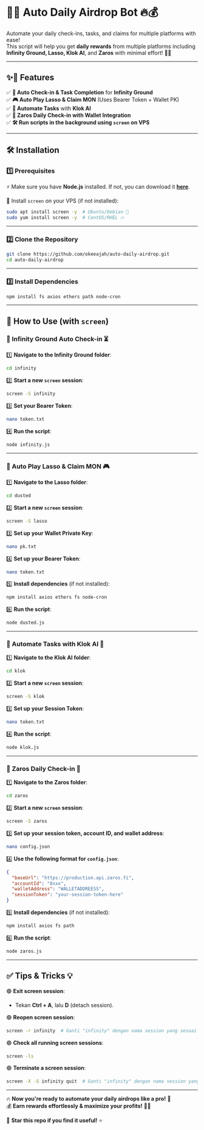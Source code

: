 # 🎉🚀 Auto Daily Airdrop Bot 🔥💰  

Automate your daily check-ins, tasks, and claims for multiple platforms with ease!  
This script will help you get **daily rewards** from multiple platforms including **Infinity Ground, Lasso, Klok AI**, and **Zaros** with minimal effort! 🎯🎯  

---

## ✨🚀 Features  

✅ **🔄 Auto Check-in & Task Completion** for **Infinity Ground**  
✅ **🎮 Auto Play Lasso & Claim MON** (Uses Bearer Token + Wallet PK)  
✅ **🤖 Automate Tasks** with **Klok AI**  
✅ **💼 Zaros Daily Check-in with Wallet Integration**  
✅ **🛠️ Run scripts in the background using `screen` on VPS**  

---

## 🛠️ Installation  

### **1️⃣ Prerequisites**  
⚡ Make sure you have **Node.js** installed. If not, you can download it **[here](https://nodejs.org/)**.  

💾 Install `screen` on your VPS (if not installed):  

```bash
sudo apt install screen -y  # Ubuntu/Debian 🐧
sudo yum install screen -y  # CentOS/RHEL 🔥
```

---

### **2️⃣ Clone the Repository**  

```bash
git clone https://github.com/okeeajah/auto-daily-airdrop.git  
cd auto-daily-airdrop  
```

---

### **3️⃣ Install Dependencies**  

```bash
npm install fs axios ethers path node-cron  
```

---

## 🚀 How to Use (with `screen`)  

### **🔹 Infinity Ground Auto Check-in ⏳**  
1️⃣ **Navigate to the Infinity Ground folder**:  

   ```bash
   cd infinity  
   ```

2️⃣ **Start a new `screen` session**:  

   ```bash
   screen -S infinity  
   ```

3️⃣ **Set your Bearer Token**:  

   ```bash
   nano token.txt  
   ```

4️⃣ **Run the script**:  

   ```bash
   node infinity.js  
   ```

---

### **🔹 Auto Play Lasso & Claim MON 🎮**  
1️⃣ **Navigate to the Lasso folder**:  

   ```bash
   cd dusted  
   ```

2️⃣ **Start a new `screen` session**:  

   ```bash
   screen -S lasso  
   ```

3️⃣ **Set up your Wallet Private Key**:  

   ```bash
   nano pk.txt  
   ```

4️⃣ **Set up your Bearer Token**:  

   ```bash
   nano token.txt  
   ```

5️⃣ **Install dependencies** (if not installed):  

   ```bash
   npm install axios ethers fs node-cron  
   ```

6️⃣ **Run the script**:  

   ```bash
   node dusted.js  
   ```

---

### **🔹 Automate Tasks with Klok AI 🤖**  
1️⃣ **Navigate to the Klok AI folder**:  

   ```bash
   cd klok  
   ```

2️⃣ **Start a new `screen` session**:  

   ```bash
   screen -S klok  
   ```

3️⃣ **Set up your Session Token**:  

   ```bash
   nano token.txt  
   ```

4️⃣ **Run the script**:  

   ```bash
   node klok.js  
   ```

---

### **🔹 Zaros Daily Check-in 💼**  
1️⃣ **Navigate to the Zaros folder**:  

   ```bash
   cd zaros  
   ```

2️⃣ **Start a new `screen` session**:  

   ```bash
   screen -S zaros  
   ```

3️⃣ **Set up your session token, account ID, and wallet address**:  

   ```bash
   nano config.json  
   ```

4️⃣ **Use the following format for `config.json`**:  

   ```json
   {
     "baseUrl": "https://production.api.zaros.fi",
     "accountId": "8xxx",
     "walletAddress": "WALLETADDREESS",
     "sessionToken": "your-session-token-here"
   }
   ```

5️⃣ **Install dependencies** (if not installed):  

   ```bash
   npm install axios fs path  
   ```

6️⃣ **Run the script**:  

   ```bash
   node zaros.js  
   ```

---

## ✅ Tips & Tricks 💡  
🟢 **Exit screen session**:  
   - Tekan **Ctrl + A**, lalu **D** (detach session).  

🟢 **Reopen screen session**:  
   ```bash
   screen -r infinity  # Ganti "infinity" dengan nama session yang sesuai  
   ```

🟢 **Check all running screen sessions**:  
   ```bash
   screen -ls  
   ```

🟢 **Terminate a screen session**:  
   ```bash
   screen -X -S infinity quit  # Ganti "infinity" dengan nama session yang ingin dihentikan  
   ```

---

🔥 **Now you're ready to automate your daily airdrops like a pro!** 🚀  
💰 **Earn rewards effortlessly & maximize your profits!** 💎💸  

📌 **Star this repo if you find it useful!** ⭐
